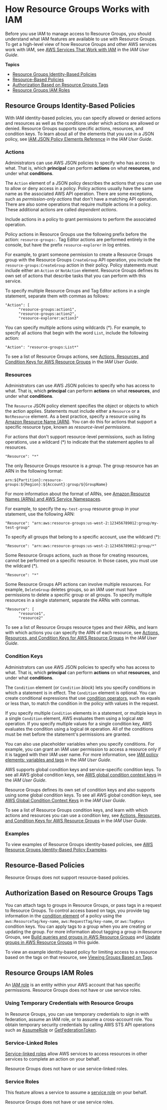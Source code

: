 # How Resource Groups Works with IAM<a name="security_iam_service-with-iam"></a>

Before you use IAM to manage access to Resource Groups, you should understand what IAM features are available to use with Resource Groups\. To get a high\-level view of how Resource Groups and other AWS services work with IAM, see [AWS Services That Work with IAM](https://docs.aws.amazon.com/IAM/latest/UserGuide/reference_aws-services-that-work-with-iam.html) in the *IAM User Guide*\.

**Topics**
+ [Resource Groups Identity\-Based Policies](#security_iam_service-with-iam-id-based-policies-arg-te)
+ [Resource\-Based Policies](#security_iam_resource-based-policies)
+ [Authorization Based on Resource Groups Tags](#security_iam_tags)
+ [Resource Groups IAM Roles](#security_iam_roles)

## Resource Groups Identity\-Based Policies<a name="security_iam_service-with-iam-id-based-policies-arg-te"></a>

With IAM identity\-based policies, you can specify allowed or denied actions and resources as well as the conditions under which actions are allowed or denied\. Resource Groups supports specific actions, resources, and condition keys\. To learn about all of the elements that you use in a JSON policy, see [IAM JSON Policy Elements Reference](https://docs.aws.amazon.com/IAM/latest/UserGuide/reference_policies_elements.html) in the *IAM User Guide*\.

### Actions<a name="security_iam_service-with-iam-id-based-policies-actions-arg-te"></a>

Administrators can use AWS JSON policies to specify who has access to what\. That is, which **principal** can perform **actions** on what **resources**, and under what **conditions**\.

The `Action` element of a JSON policy describes the actions that you can use to allow or deny access in a policy\. Policy actions usually have the same name as the associated AWS API operation\. There are some exceptions, such as *permission\-only actions* that don't have a matching API operation\. There are also some operations that require multiple actions in a policy\. These additional actions are called *dependent actions*\.

Include actions in a policy to grant permissions to perform the associated operation\.

Policy actions in Resource Groups use the following prefix before the action: `resource-groups:`\. Tag Editor actions are performed entirely in the console, but have the prefix `resource-explorer` in log entries\.

For example, to grant someone permission to create a Resource Groups group with the Resource Groups `CreateGroup` API operation, you include the `resource-groups:CreateGroup` action in their policy\. Policy statements must include either an `Action` or `NotAction` element\. Resource Groups defines its own set of actions that describe tasks that you can perform with this service\.

To specify multiple Resource Groups and Tag Editor actions in a single statement, separate them with commas as follows:

```
"Action": [
      "resource-groups:action1",
      "resource-groups:action2",
      "resource-explorer:action3"
```

You can specify multiple actions using wildcards \(\*\)\. For example, to specify all actions that begin with the word `List`, include the following action:

```
"Action": "resource-groups:List*"
```

To see a list of Resource Groups actions, see [Actions, Resources, and Condition Keys for AWS Resource Groups](https://docs.aws.amazon.com/IAM/latest/UserGuide/list_awsresourcegroups.html) in the *IAM User Guide*\.

### Resources<a name="security_iam_service-with-iam-id-based-policies-resources-arg-te"></a>

Administrators can use AWS JSON policies to specify who has access to what\. That is, which **principal** can perform **actions** on what **resources**, and under what **conditions**\.

The `Resource` JSON policy element specifies the object or objects to which the action applies\. Statements must include either a `Resource` or a `NotResource` element\. As a best practice, specify a resource using its [Amazon Resource Name \(ARN\)](https://docs.aws.amazon.com/general/latest/gr/aws-arns-and-namespaces.html)\. You can do this for actions that support a specific resource type, known as *resource\-level permissions*\.

For actions that don't support resource\-level permissions, such as listing operations, use a wildcard \(\*\) to indicate that the statement applies to all resources\.

```
"Resource": "*"
```



The only Resource Groups resource is a *group*\. The group resource has an ARN in the following format:

```
arn:${Partition}:resource-groups:${Region}:${Account}:group/${GroupName}
```

For more information about the format of ARNs, see [Amazon Resource Names \(ARNs\) and AWS Service Namespaces](https://docs.aws.amazon.com/general/latest/gr/aws-arns-and-namespaces.html)\.

For example, to specify the `my-test-group` resource group in your statement, use the following ARN:

```
"Resource": "arn:aws:resource-groups:us-west-2:123456789012:group/my-test-group"
```

To specify all groups that belong to a specific account, use the wildcard \(\*\):

```
"Resource": "arn:aws:resource-groups:us-west-2:123456789012:group/*"
```

Some Resource Groups actions, such as those for creating resources, cannot be performed on a specific resource\. In those cases, you must use the wildcard \(\*\)\.

```
"Resource": "*"
```

Some Resource Groups API actions can involve multiple resources\. For example, `DeleteGroup` deletes groups, so an IAM user must have permissions to delete a specific group or all groups\. To specify multiple resources in a single statement, separate the ARNs with commas\.

```
"Resource": [
      "resource1",
      "resource2"
```

To see a list of Resource Groups resource types and their ARNs, and learn with which actions you can specify the ARN of each resource, see [Actions, Resources, and Condition Keys for AWS Resource Groups](https://docs.aws.amazon.com/IAM/latest/UserGuide/list_awsresourcegroups.html) in the *IAM User Guide*\.

### Condition Keys<a name="security_iam_id-based-policies-conditionkeys"></a>

Administrators can use AWS JSON policies to specify who has access to what\. That is, which **principal** can perform **actions** on what **resources**, and under what **conditions**\.

The `Condition` element \(or `Condition` *block*\) lets you specify conditions in which a statement is in effect\. The `Condition` element is optional\. You can create conditional expressions that use [condition operators](https://docs.aws.amazon.com/IAM/latest/UserGuide/reference_policies_elements_condition_operators.html), such as equals or less than, to match the condition in the policy with values in the request\. 

If you specify multiple `Condition` elements in a statement, or multiple keys in a single `Condition` element, AWS evaluates them using a logical `AND` operation\. If you specify multiple values for a single condition key, AWS evaluates the condition using a logical `OR` operation\. All of the conditions must be met before the statement's permissions are granted\.

 You can also use placeholder variables when you specify conditions\. For example, you can grant an IAM user permission to access a resource only if it is tagged with their IAM user name\. For more information, see [IAM policy elements: variables and tags](https://docs.aws.amazon.com/IAM/latest/UserGuide/reference_policies_variables.html) in the *IAM User Guide*\. 

AWS supports global condition keys and service\-specific condition keys\. To see all AWS global condition keys, see [AWS global condition context keys](https://docs.aws.amazon.com/IAM/latest/UserGuide/reference_policies_condition-keys.html) in the *IAM User Guide*\.

Resource Groups defines its own set of condition keys and also supports using some global condition keys\. To see all AWS global condition keys, see [AWS Global Condition Context Keys](https://docs.aws.amazon.com/IAM/latest/UserGuide/reference_policies_condition-keys.html) in the *IAM User Guide*\.

To see a list of Resource Groups condition keys, and learn with which actions and resources you can use a condition key, see [Actions, Resources, and Condition Keys for AWS Resource Groups](https://docs.aws.amazon.com/IAM/latest/UserGuide/list_awsresourcegroups.html) in the *IAM User Guide*\.

### Examples<a name="security_iam-id-based-policies-examples"></a>

To view examples of Resource Groups identity\-based policies, see [AWS Resource Groups Identity\-Based Policy Examples](security_iam_id-based-policy-examples.md)\.

## Resource\-Based Policies<a name="security_iam_resource-based-policies"></a>

Resource Groups does not support resource\-based policies\.

## Authorization Based on Resource Groups Tags<a name="security_iam_tags"></a>

You can attach tags to groups in Resource Groups, or pass tags in a request to Resource Groups\. To control access based on tags, you provide tag information in the [condition element](https://docs.aws.amazon.com/IAM/latest/UserGuide/reference_policies_elements_condition.html) of a policy using the `aws:ResourceTag/key-name`, `aws:RequestTag/key-name`, or `aws:TagKeys` condition keys\. You can apply tags to a group when you are creating or updating the group\. For more information about tagging a group in Resource Groups, see [Build queries and groups in AWS Resource Groups](gettingstarted-query.md) and [Update groups in AWS Resource Groups](updating-resource-groups.md) in this guide\.

To view an example identity\-based policy for limiting access to a resource based on the tags on that resource, see [Viewing Groups Based on Tags](security_iam_id-based-policy-examples.md#security_iam_policy-examples-view-tags)\.

## Resource Groups IAM Roles<a name="security_iam_roles"></a>

An [IAM role](https://docs.aws.amazon.com/IAM/latest/UserGuide/id_roles.html) is an entity within your AWS account that has specific permissions\. Resource Groups does not have or use service roles\.

### Using Temporary Credentials with Resource Groups<a name="security_iam_roles-tempcreds"></a>

In Resource Groups, you can use temporary credentials to sign in with federation, assume an IAM role, or to assume a cross\-account role\. You obtain temporary security credentials by calling AWS STS API operations such as [AssumeRole](https://docs.aws.amazon.com/STS/latest/APIReference/API_AssumeRole.html) or [GetFederationToken](https://docs.aws.amazon.com/STS/latest/APIReference/API_GetFederationToken.html)\.

### Service\-Linked Roles<a name="security_iam_roles-service-linked"></a>

[Service\-linked roles](https://docs.aws.amazon.com/IAM/latest/UserGuide/id_roles_terms-and-concepts.html#iam-term-service-linked-role) allow AWS services to access resources in other services to complete an action on your behalf\.

Resource Groups does not have or use service\-linked roles\.

### Service Roles<a name="security_iam_roles-service"></a>

This feature allows a service to assume a [service role](https://docs.aws.amazon.com/IAM/latest/UserGuide/id_roles_terms-and-concepts.html#iam-term-service-role) on your behalf\.

Resource Groups does not have or use service roles\.